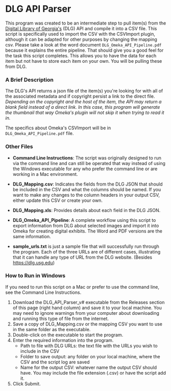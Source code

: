 # DLG API Parser

This program was created to be an intermediate step to pull item(s) from the [Digital Library of Georgia's](https://dlg.usg.edu) (DLG) API and compile it into a CSV file. This script is specifically used to import the CSV with the CSVImport plugin, although it can be adapted for other purposes by changing the mapping csv. Please take a look at the word document `DLG_Omeka_API_Pipeline.pdf` because it explains the entire pipeline. That should give you a good feel for the task this script completes. This allows you to have the data for each item but not have to store each item on your own. You will be pulling these from DLG. 


### A Brief Description
The DLG's API returns a json file of the item(s) you're looking for with all of the
associated metadata and if copyright persist a link to the direct file. *Depending
on the copyright and the host of the item, the API may return a blank field instead
of a direct link. In this case, this program will generate the thumbnail that way
Omeka's plugin will not skip it when trying to read it in.*

The specifics about Omeka's CSVImport will be in `DLG_Omeka_API_Pipeline.pdf` file.

### Other Files
   * **Command Line Instructions**: The script was originally designed to run via the command line and can still be operated that way instead of using the Windows executable for any who prefer the command line or are working in a Mac environment.


   * **DLG_Mapping.csv**: Indicates the fields from the DLG JSON that should be included in the CSV and what the columns should be named. If you want to make any changes to the column headers in your output CSV, either update this CSV or create your own.


   * **DLG_Mapping.xls**: Provides details about each field in the DLG JSON.


   * **DLG_Omeka_API_Pipeline**: A complete workflow using this script to export information from DLG about selected images and import it into Omeka for creating digital exhibits. The Word and PDF versions are the same information.


   * **sample_urls.txt** is just a sample file that will successfully run through the program. Each of the three URLs are of different cases, illustrating that it can handle any type of URL from the DLG website. (Besides https://dlg.usg.edu)

### How to Run in Windows
If you need to run this script on a Mac or prefer to use the command line, see the Command Line Instructions.

1. Download the DLG_API_Parser_v# executable from the Releases section of this page (right hand column) and save it to your local machine. You may need to ignore warnings from your computer about downloading and running this type of file from the internet.
2. Save a copy of DLG_Mapping.csv or the mapping CSV you want to use in the same folder as the executable.
3. Double-click on the executable to start the program.
4. Enter the required information into the program.
   * Path to file with DLG URLs: the text file with the URLs you wish to include in the CSV
   * Folder to save output: any folder on your local machine, where the CSV and the script log are saved
   * Name for the output CSV: whatever name the output CSV should have. You may include the file extension (.csv) or have the script add it.
5. Click Submit.
